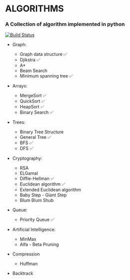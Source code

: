 # ALGORITHMS 

### A Collection of algorithm implemented in python

[![Build Status](https://travis-ci.com/MatteoFormentin/Algorithms.svg?branch=master)](https://travis-ci.com/MatteoFormentin/Algorithms)

* Graph:
  * Graph data structure ✅
  * Djikstra ✅
  * A*
  * Beam Search
  * Minimum spanning tree ✅

* Arrays:
  * MergeSort ✅
  * QuickSort  ✅
  * HeapSort   ✅
  * Binary Search ✅

* Trees:
  * Binary Tree Structure
  * General Tree ✅
  * BFS ✅
  * DFS ✅

* Cryptography:
  * RSA
  * ELGamal
  * Diffie-Hellman ✅
  * Euclidean algorithm ✅
  * Extended Euclidean algorithm
  * Baby Step - Giant Step
  * Blum Blum Shub

* Queue:
  * Priority Queue ✅

* Artificial Intelligence:
  * MinMax
  * Alfa - Beta Pruning

* Compression
  * Huffman

* Backtrack

